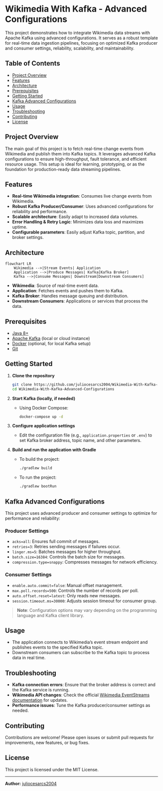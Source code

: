 # Wikimedia With Kafka - Advanced Configurations

This project demonstrates how to integrate Wikimedia data streams with Apache Kafka using advanced configurations. It serves as a robust template for real-time data ingestion pipelines, focusing on optimized Kafka producer and consumer settings, reliability, scalability, and maintainability.

## Table of Contents

- [Project Overview](#project-overview)
- [Features](#features)
- [Architecture](#architecture)
- [Prerequisites](#prerequisites)
- [Getting Started](#getting-started)
- [Kafka Advanced Configurations](#kafka-advanced-configurations)
- [Usage](#usage)
- [Troubleshooting](#troubleshooting)
- [Contributing](#contributing)
- [License](#license)

## Project Overview

The main goal of this project is to fetch real-time change events from Wikimedia and publish them into Kafka topics. It leverages advanced Kafka configurations to ensure high-throughput, fault tolerance, and efficient resource usage. This setup is ideal for learning, prototyping, or as the foundation for production-ready data streaming pipelines.

## Features

- **Real-time Wikimedia integration**: Consumes live change events from Wikimedia.
- **Robust Kafka Producer/Consumer**: Uses advanced configurations for reliability and performance.
- **Scalable architecture**: Easily adapt to increased data volumes.
- **Error Handling & Retry Logic**: Minimizes data loss and maximizes uptime.
- **Configurable parameters**: Easily adjust Kafka topic, partition, and broker settings.

## Architecture

```mermaid
flowchart LR
    Wikimedia -->|Stream Events| Application
    Application -->|Produce Messages| Kafka[Kafka Broker]
    Kafka -->|Consume Messages| Downstream[Downstream Consumers]
```

- **Wikimedia**: Source of real-time event data.
- **Application**: Fetches events and pushes them to Kafka.
- **Kafka Broker**: Handles message queuing and distribution.
- **Downstream Consumers**: Applications or services that process the data.

## Prerequisites

- [Java 8+](https://adoptopenjdk.net/)
- [Apache Kafka](https://kafka.apache.org/) (local or cloud instance)
- [Docker](https://www.docker.com/) (optional, for local Kafka setup)
- [Git](https://git-scm.com/)

## Getting Started

1. **Clone the repository**
   ```bash
   git clone https://github.com/juliocesarcs2004/Wikimedia-With-Kafka-Advanced-Configurations.git
   cd Wikimedia-With-Kafka-Advanced-Configurations
   ```

2. **Start Kafka (locally, if needed)**
   - Using Docker Compose:
     ```bash
     docker-compose up -d
     ```

3. **Configure application settings**
   - Edit the configuration file (e.g., `application.properties` or `.env`) to set Kafka broker address, topic name, and other parameters.

4. **Build and run the application with Gradle**
   - To build the project:
     ```bash
     ./gradlew build
     ```
   - To run the project:
     ```bash
     ./gradlew bootRun
     ```

## Kafka Advanced Configurations

This project uses advanced producer and consumer settings to optimize for performance and reliability:

### Producer Settings

- `acks=all`: Ensures full commit of messages.
- `retries=3`: Retries sending messages if failures occur.
- `linger.ms=5`: Batches messages for higher throughput.
- `batch.size=16384`: Controls the batch size for messages.
- `compression.type=snappy`: Compresses messages for network efficiency.

### Consumer Settings

- `enable.auto.commit=false`: Manual offset management.
- `max.poll.records=500`: Controls the number of records per poll.
- `auto.offset.reset=latest`: Only reads new messages.
- `session.timeout.ms=30000`: Adjusts session timeout for consumer group.

> **Note**: Configuration options may vary depending on the programming language and Kafka client library.

## Usage

- The application connects to Wikimedia’s event stream endpoint and publishes events to the specified Kafka topic.
- Downstream consumers can subscribe to the Kafka topic to process data in real time.

## Troubleshooting

- **Kafka connection errors**: Ensure that the broker address is correct and the Kafka service is running.
- **Wikimedia API changes**: Check the official [Wikimedia EventStreams documentation](https://wikitech.wikimedia.org/wiki/EventStreams) for updates.
- **Performance issues**: Tune the Kafka producer/consumer settings as needed.

## Contributing

Contributions are welcome! Please open issues or submit pull requests for improvements, new features, or bug fixes.

## License

This project is licensed under the MIT License.

---

**Author:** [juliocesarcs2004](https://github.com/juliocesarcs2004)
